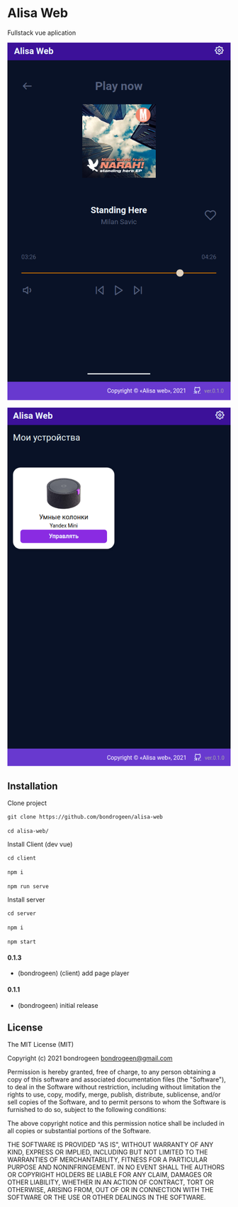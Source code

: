 # Alisa Web 

Fullstack vue aplication 

![image](https://raw.githubusercontent.com/bondrogeen/alisa-web/main/images/screen_1.png)

![image](https://raw.githubusercontent.com/bondrogeen/alisa-web/main/images/screen_2.png)

## Installation

Clone project
```
git clone https://github.com/bondrogeen/alisa-web

cd alisa-web/
```

Install Client (dev vue)
```
cd client

npm i

npm run serve
```
Install server
```
cd server

npm i

npm start
```


#### 0.1.3
* (bondrogeen) (client) add page player

#### 0.1.1
* (bondrogeen) initial release

## License
The MIT License (MIT)

Copyright (c) 2021 bondrogeen <bondrogeen@gmail.com>

Permission is hereby granted, free of charge, to any person obtaining a copy
of this software and associated documentation files (the "Software"), to deal
in the Software without restriction, including without limitation the rights
to use, copy, modify, merge, publish, distribute, sublicense, and/or sell
copies of the Software, and to permit persons to whom the Software is
furnished to do so, subject to the following conditions:

The above copyright notice and this permission notice shall be included in
all copies or substantial portions of the Software.

THE SOFTWARE IS PROVIDED "AS IS", WITHOUT WARRANTY OF ANY KIND, EXPRESS OR
IMPLIED, INCLUDING BUT NOT LIMITED TO THE WARRANTIES OF MERCHANTABILITY,
FITNESS FOR A PARTICULAR PURPOSE AND NONINFRINGEMENT. IN NO EVENT SHALL THE
AUTHORS OR COPYRIGHT HOLDERS BE LIABLE FOR ANY CLAIM, DAMAGES OR OTHER
LIABILITY, WHETHER IN AN ACTION OF CONTRACT, TORT OR OTHERWISE, ARISING FROM,
OUT OF OR IN CONNECTION WITH THE SOFTWARE OR THE USE OR OTHER DEALINGS IN
THE SOFTWARE.